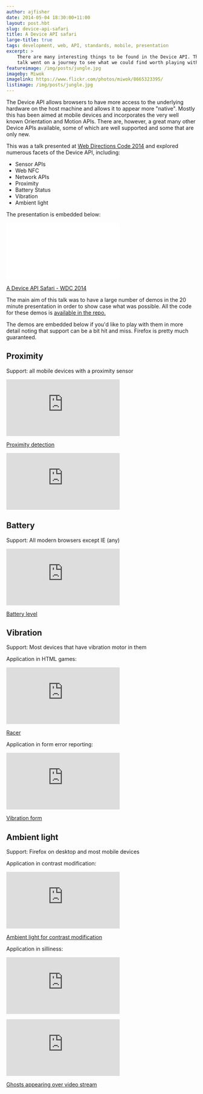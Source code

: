 ```yaml
---
author: ajfisher
date: 2014-05-04 18:30:00+11:00
layout: post.hbt
slug: device-api-safari
title: A Device API safari
large-title: true
tags: development, web, API, standards, mobile, presentation
excerpt: >
    There are many interesting things to be found in the Device API. This
    talk went on a journey to see what we could find worth playing with.
featureimage: /img/posts/jungle.jpg
imageby: Miwok
imagelink: https://www.flickr.com/photos/miwok/8665323395/
listimage: /img/posts/jungle.jpg
---
```


The Device API allows browsers to have more access to the underlying hardware
on the host machine and allows it to appear more "native". Mostly this has been
aimed at mobile devices and incorporates the very well known Orientation and
Motion APIs. There are, however, a great many other Device APIs available,
some of which are well supported and some that are only new.

This was a talk presented at [Web Directions Code 2014](http://www.webdirections.org/code14/)
and explored numerous facets of the Device API, including:

* Sensor APIs
* Web NFC
* Network APIs
* Proximity
* Battery Status
* Vibration
* Ambient light

The presentation is embedded below:

<p class="mediacontainer"><iframe title="A device API safari" src="//www.slideshare.net/slideshow/embed_code/key/BGkZl6CDNLabUl" allowfullscreen frameborder="0"></iframe></p>

[A Device API Safari - WDC 2014](//www.slideshare.net/andrewjfisher/a-device-api-safari-web-directions-code-2014)

The main aim of this talk was to have a large number of demos in the 20 minute
presentation in order to show case what was possible. All the code for these
demos is [available in the repo.](http://github.com/ajfisher/wdc)

The demos are embedded below if you'd like to play with them in more detail noting
that support can be a bit hit and miss. Firefox is pretty much guaranteed.

## Proximity

Support: all mobile devices with a proximity sensor

<p class="mediacontainer"><iframe title="Proximity sensor test" src="http://wdc14.ajf.io/examples/proximity/" frameborder="0"></iframe></p>

[Proximity detection](http://wdc14.ajf.io/examples/proximity/)

<p class="mediacontainer"><iframe title="Video of proximity test" src="https://www.youtube.com/embed/7cgug03jmVw" frameborder="0" allowfullscreen></iframe></p>

## Battery

Support: All modern browsers except IE (any)

<p class="mediacontainer"><iframe title="Battery API example" src="http://wdc14.ajf.io/examples/battery/demo.html" frameborder="0"></iframe></p>

[Battery level](http://wdc14.ajf.io/examples/battery/demo.html)

## Vibration

Support: Most devices that have vibration motor in them

Application in HTML games:

<p class="mediacontainer"><iframe title="Vibration motor example" src="https://www.youtube.com/embed/0AC_InC0QMA" frameborder="0" allowfullscreen></iframe></p>

[Racer](http://wdc14.ajf.io/examples/racing_car/)

Application in form error reporting:

<p class="mediacontainer"><iframe title="Vibrating form example" src="http://wdc14.ajf.io/examples/vibrate/form.html" frameborder="0"></iframe></p>

[Vibration form](http://wdc14.ajf.io/examples/vibrate/form.html)

## Ambient light

Support: Firefox on desktop and most mobile devices

Application in contrast modification:

<p class="mediacontainer"><iframe title="Ambient light contrast changer" src="http://wdc14.ajf.io/examples/ambient/contrast.html" frameborder="0"></iframe></p>

[Ambient light for contrast modification](http://wdc14.ajf.io/examples/ambient/contrast.html)

Application in silliness:

<p class="mediacontainer"><iframe title="Video showing ambient light changes" src="https://www.youtube.com/embed/E2Eu5gRvkME" frameborder="0" allowfullscreen></iframe></p>

<p class="mediacontainer"><iframe title="Ambient light demo" src="http://wdc14.ajf.io/examples/ambient/ghosts.html" frameborder="0"></iframe></p>

[Ghosts appearing over video stream](http://wdc14.ajf.io/examples/ambient/ghosts.html)

